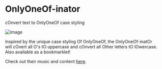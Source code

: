 # OnlyOneOf-inator
 cOnvert text to OnlyOneOf case styling

![image](https://user-images.githubusercontent.com/13334709/137418932-6b55d98a-7b3f-4881-9c27-cbecee87db2a.png)

Inspired by the unique case styling Of OnlyOneOf, the OnlyOneOf-inatOr will cOvert all O's tO uppercase and cOnvert all Other letters tO lOwercase. Also available as a bookmarklet!

Check out their music and content [here](https://www.youtube.com/c/OnlyOneOfofficial/featured).
